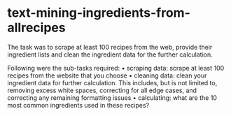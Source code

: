 # text-mining-ingredients-from-allrecipes

The task was to scrape at least 100 recipes from the web, provide their ingredient lists and clean the ingredient data for the further calculation.

Following were the sub-tasks required:
•	scraping data: scrape at least 100 recipes from the website that you choose
•	cleaning data: clean your ingredient data for further calculation. This includes, but is not limited to, removing excess white spaces, correcting for all edge cases, and correcting any remaining formatting issues
•	calculating: what are the 10 most common ingredients used in these recipes?
